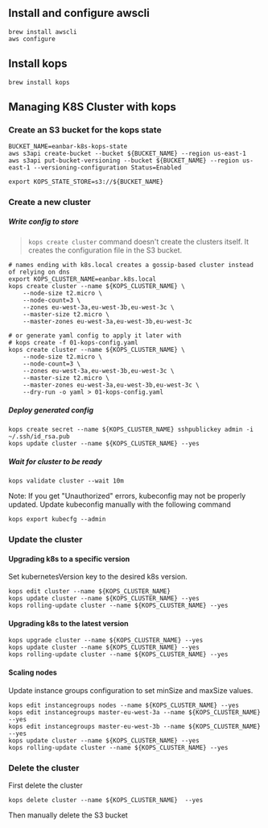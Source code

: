 ## Install and configure awscli
```shell
brew install awscli
aws configure
```

## Install kops
```shell
brew install kops
```

## Managing K8S Cluster with kops

### Create an S3 bucket for the kops state
```shell
BUCKET_NAME=eanbar-k8s-kops-state
aws s3api create-bucket --bucket ${BUCKET_NAME} --region us-east-1
aws s3api put-bucket-versioning --bucket ${BUCKET_NAME} --region us-east-1 --versioning-configuration Status=Enabled

export KOPS_STATE_STORE=s3://${BUCKET_NAME}
```

### Create a new cluster
##### Write config to store
> `kops create cluster` command doesn't create the clusters itself. It creates the configuration file in the S3 bucket.

```shell
# names ending with k8s.local creates a gossip-based cluster instead of relying on dns
export KOPS_CLUSTER_NAME=eanbar.k8s.local
kops create cluster --name ${KOPS_CLUSTER_NAME} \
    --node-size t2.micro \
    --node-count=3 \
    --zones eu-west-3a,eu-west-3b,eu-west-3c \
    --master-size t2.micro \
    --master-zones eu-west-3a,eu-west-3b,eu-west-3c

# or generate yaml config to apply it later with
# kops create -f 01-kops-config.yaml
kops create cluster --name ${KOPS_CLUSTER_NAME} \ 
    --node-size t2.micro \
    --node-count=3 \
    --zones eu-west-3a,eu-west-3b,eu-west-3c \
    --master-size t2.micro \
    --master-zones eu-west-3a,eu-west-3b,eu-west-3c \
    --dry-run -o yaml > 01-kops-config.yaml
```

##### Deploy generated config
```shell
kops create secret --name ${KOPS_CLUSTER_NAME} sshpublickey admin -i ~/.ssh/id_rsa.pub
kops update cluster --name ${KOPS_CLUSTER_NAME} --yes
```

##### Wait for cluster to be ready
```shell
kops validate cluster --wait 10m
```

Note: If you get "Unauthorized" errors, kubeconfig may not be properly updated. 
Update kubeconfig manually with the following command
```shell
kops export kubecfg --admin
```

### Update the cluster

#### Upgrading k8s to a specific version
Set kubernetesVersion key to the desired k8s version.

```shell
kops edit cluster --name ${KOPS_CLUSTER_NAME}
kops update cluster --name ${KOPS_CLUSTER_NAME} --yes
kops rolling-update cluster --name ${KOPS_CLUSTER_NAME} --yes
```

#### Upgrading k8s to the latest version
```shell
kops upgrade cluster --name ${KOPS_CLUSTER_NAME} --yes
kops update cluster --name ${KOPS_CLUSTER_NAME} --yes
kops rolling-update cluster --name ${KOPS_CLUSTER_NAME} --yes
```

#### Scaling nodes
Update instance groups configuration to set minSize and maxSize values.
```shell
kops edit instancegroups nodes --name ${KOPS_CLUSTER_NAME} --yes
kops edit instancegroups master-eu-west-3a --name ${KOPS_CLUSTER_NAME} --yes
kops edit instancegroups master-eu-west-3b --name ${KOPS_CLUSTER_NAME} --yes
kops update cluster --name ${KOPS_CLUSTER_NAME} --yes
kops rolling-update cluster --name ${KOPS_CLUSTER_NAME} --yes
```

### Delete the cluster

First delete the cluster
```shell
kops delete cluster --name ${KOPS_CLUSTER_NAME}  --yes
```

Then manually delete the S3 bucket
```shell

```